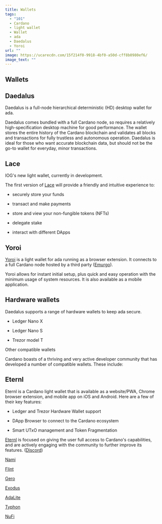```yaml
---
title: Wallets
tags:
  - "101"
  - Cardano
  - light wallet
  - Wallet
  - ada
  - Daedalus
  - Yoroi
url: ""
image: https://ucarecdn.com/15f214f0-9918-4bf0-a50d-cff8b0980ef6/
image_text: ""
---
```


## Wallets

## Daedalus

Daedalus is a full-node hierarchical deterministic (HD) desktop wallet for ada. 

Daedalus comes bundled with a full Cardano node, so requires a relatively high-specification desktop machine for good performance. The wallet stores the entire history of the Cardano blockchain and validates all blocks and transactions for fully trustless and autonomous operation. Daedalus is ideal for those who want accurate blockchain data, but should not be the go-to wallet for everyday, minor transactions.

## Lace

IOG's new light wallet, currently in development.

The first version of [Lace](https://www.youtube.com/watch?v=Q4Z83TSdEfg) will provide a friendly and intuitive experience to:

*   securely store your funds
    
*   transact and make payments
    
*   store and view your non-fungible tokens (NFTs)
    
*   delegate stake
    
*   interact with different DApps
    

## Yoroi

[Yoroi](https://twitter.com/YoroiWallet?s=20&t=sjacJxtxQ1kWELsD_k4FqA) is a light wallet for ada running as a browser extension. It connects to a full Cardano node hosted by a third party ([Emurgo](https://emurgo.io/)). 

Yoroi allows for instant initial setup, plus quick and easy operation with the minimum usage of system resources. It is also available as a mobile application.

## Hardware wallets

Daedalus supports a range of hardware wallets to keep ada secure.

*   Ledger Nano X
    
*   Ledger Nano S
    
*   Trezor model T
    

Other compatible wallets

Cardano boasts of a thriving and very active developer community that has developed a number of compatible wallets. These include:

## Eternl

Eternl is a Cardano light wallet that is available as a website/PWA, Chrome browser extension, and mobile app on iOS and Android. Here are a few of their key features:

*   Ledger and Trezor Hardware Wallet support
    
*   DApp Browser to connect to the Cardano ecosystem
    
*   Smart UTxO management and Token Fragmentation
    

[Eternl](https://eternl.io) is focused on giving the user full access to Cardano's capabilities, and are actively engaging with the community to further improve its features. ([Discord](https://discord.gg/qpvMnz7Wwp))

[Nami](https://namiwallet.io/) 

[Flint](https://flint-wallet.com/)

[Gero](https://gerowallet.io/)

[Exodus](https://www.exodus.com/ada-cardano-wallet)

[AdaLite](https://adalite.io/)

[Typhon](https://typhonwallet.io/)

[NuFi](https://nu.fi/)
